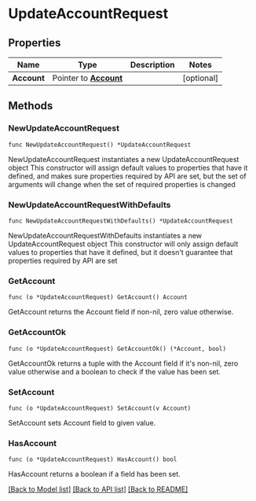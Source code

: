 # UpdateAccountRequest

## Properties

Name | Type | Description | Notes
------------ | ------------- | ------------- | -------------
**Account** | Pointer to [**Account**](Account.md) |  | [optional] 

## Methods

### NewUpdateAccountRequest

`func NewUpdateAccountRequest() *UpdateAccountRequest`

NewUpdateAccountRequest instantiates a new UpdateAccountRequest object
This constructor will assign default values to properties that have it defined,
and makes sure properties required by API are set, but the set of arguments
will change when the set of required properties is changed

### NewUpdateAccountRequestWithDefaults

`func NewUpdateAccountRequestWithDefaults() *UpdateAccountRequest`

NewUpdateAccountRequestWithDefaults instantiates a new UpdateAccountRequest object
This constructor will only assign default values to properties that have it defined,
but it doesn't guarantee that properties required by API are set

### GetAccount

`func (o *UpdateAccountRequest) GetAccount() Account`

GetAccount returns the Account field if non-nil, zero value otherwise.

### GetAccountOk

`func (o *UpdateAccountRequest) GetAccountOk() (*Account, bool)`

GetAccountOk returns a tuple with the Account field if it's non-nil, zero value otherwise
and a boolean to check if the value has been set.

### SetAccount

`func (o *UpdateAccountRequest) SetAccount(v Account)`

SetAccount sets Account field to given value.

### HasAccount

`func (o *UpdateAccountRequest) HasAccount() bool`

HasAccount returns a boolean if a field has been set.


[[Back to Model list]](../README.md#documentation-for-models) [[Back to API list]](../README.md#documentation-for-api-endpoints) [[Back to README]](../README.md)


